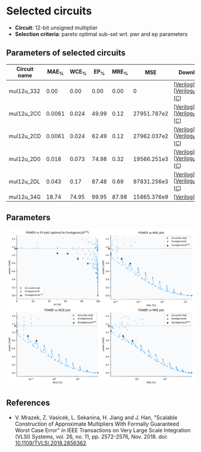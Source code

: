 
Selected circuits
===================
 - **Circuit**: 12-bit unsigned multiplier
 - **Selection criteria**: pareto optimal sub-set wrt. pwr and ep parameters

Parameters of selected circuits
----------------------------

| Circuit name | MAE<sub>%</sub> | WCE<sub>%</sub> | EP<sub>%</sub> | MRE<sub>%</sub> | MSE | Download |
| --- |  --- | --- | --- | --- | --- | --- | 
| mul12u_332 | 0.00 | 0.00 | 0.00 | 0.00 | 0 |  [[Verilog](mul12u_332.v)] [[Verilog<sub>PDK45</sub>](mul12u_332_pdk45.v)] [[C](mul12u_332.c)] |
| mul12u_2CC | 0.0061 | 0.024 | 49.99 | 0.12 | 27951.787e2 |  [[Verilog](mul12u_2CC.v)] [[Verilog<sub>PDK45</sub>](mul12u_2CC_pdk45.v)] [[C](mul12u_2CC.c)] |
| mul12u_2CD | 0.0061 | 0.024 | 62.49 | 0.12 | 27962.037e2 |  [[Verilog](mul12u_2CD.v)] [[Verilog<sub>PDK45</sub>](mul12u_2CD_pdk45.v)] [[C](mul12u_2CD.c)] |
| mul12u_2D0 | 0.018 | 0.073 | 74.98 | 0.32 | 19566.251e3 |  [[Verilog](mul12u_2D0.v)] [[Verilog<sub>PDK45</sub>](mul12u_2D0_pdk45.v)] [[C](mul12u_2D0.c)] |
| mul12u_2DL | 0.043 | 0.17 | 87.48 | 0.69 | 97831.256e3 |  [[Verilog](mul12u_2DL.v)] [[Verilog<sub>PDK45</sub>](mul12u_2DL_pdk45.v)] [[C](mul12u_2DL.c)] |
| mul12u_34G | 18.74 | 74.95 | 99.95 | 87.98 | 15865.376e9 |  [[Verilog](mul12u_34G.v)]  [[C](mul12u_34G.c)] |
    
Parameters
--------------
![Parameters figure](fig.png)

References
--------------
   - V. Mrazek, Z. Vasicek, L. Sekanina, H. Jiang and J. Han, "Scalable Construction of Approximate Multipliers With Formally Guaranteed Worst Case Error" in IEEE Transactions on Very Large Scale Integration (VLSI) Systems, vol. 26, no. 11, pp. 2572-2576, Nov. 2018. doi: [10.1109/TVLSI.2018.2856362](https://dx.doi.org/10.1109/TVLSI.2018.2856362)

             